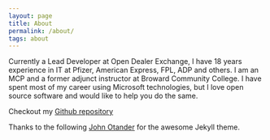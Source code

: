 ```yaml
---
layout: page
title: About
permalink: /about/
tags: about
---
```


Currently a Lead Developer at Open Dealer Exchange, I have 18 years experience in IT at Pfizer, American Express, FPL, ADP and others. I am an MCP and a former adjunct instructor at Broward Community College. I have spent most of my career using Microsoft technologies, but I love open source software and would like to help you do the same.

Checkout my [Github repository](https://github.com/adyle5/)

Thanks to the following [John Otander](http://johnotander.com) for the awesome Jekyll theme.
